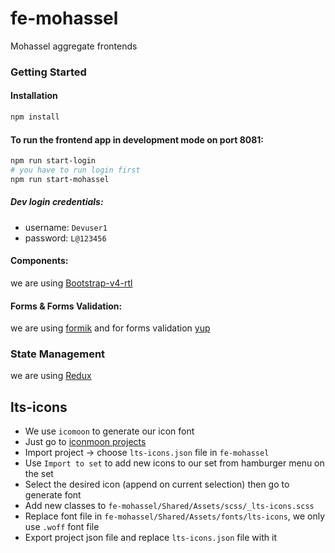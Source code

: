 # fe-mohassel

Mohassel aggregate frontends

### Getting Started

#### Installation

```bash
npm install
```

#### To run the frontend app in development mode on port 8081:

```bash
npm run start-login
# you have to run login first
npm run start-mohassel
```

##### Dev login credentials:

- username: `Devuser1`
- password: `L@123456`

#### Components:

we are using [Bootstrap-v4-rtl](https://github.com/MahdiMajidzadeh/bootstrap-v4-rtl)

#### Forms & Forms Validation:

we are using [formik](https://github.com/formium/formik)
and for forms validation [yup](https://formik.org/docs/guides/validation)

### State Management

we are using [Redux](https://react-redux.js.org/)

## lts-icons

- We use `icomoon` to generate our icon font
- Just go to [iconmoon projects](https://icomoon.io/app/#/projects)
- Import project -> choose `lts-icons.json` file in `fe-mohassel`
- Use `Import to set` to add new icons to our set from hamburger menu on the set
- Select the desired icon (append on current selection) then go to generate font
- Add new classes to `fe-mohassel/Shared/Assets/scss/_lts-icons.scss`
- Replace font file in `fe-mohassel/Shared/Assets/fonts/lts-icons`, we only use `.woff` font file
- Export project json file and replace `lts-icons.json` file with it
